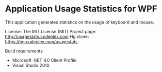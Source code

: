 Application Usage Statistics for WPF
========================================================================
This application generates statistics on the usage of keyboard and mouse.

License:       The MIT License (MIT)
Project page:  http://usagestats.codeplex.com
Hg clone:      https://hg.codeplex.com/usagestats

Build requirements
- Microsoft .NET 4.0 Client Profile
- Visual Studio 2010